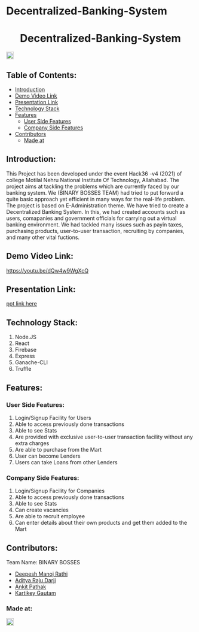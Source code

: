 # Decentralized-Banking-System

<h1 align="center">Decentralized-Banking-System</h1>
<p align="center">
</p>

<a href="https://hack36.com"> <img src="http://bit.ly/BuiltAtHack36" height=20px> </a>

## Table of Contents:

- [Introduction](#introduction)
- [Demo Video Link](#demo-video-link)
- [Presentation Link](#presentation-link)
- [Technology Stack](#technology-stack)
- [Features](#features)
  - [User Side Features](#user-side-features)
  - [Company Side Features](#company-side-features)
- [Contributors](#contributors)
  - [Made at](#made-at)

## Introduction:

This Project has been developed under the event Hack36 -v4 (2021) of college Motilal Nehru National Institute Of Technology, Allahabad. The project aims at tackling the problems which are currently faced by our banking system. We (BINARY BOSSES TEAM) had tried to put forward a quite basic approach yet efficient in many ways for the real-life problem. The project is based on E-Administration theme. We have tried to create a Decentralized Banking System. In this, we had created accounts such as users, comapanies and government officials for carrying out a virtual banking environment. We had tackled many issues such as payin taxes, purchasing products, user-to-user transaction, recruiting by companies, and many other vital fuctions.

## Demo Video Link:

<a href="https://youtu.be/dQw4w9WgXcQ">https://youtu.be/dQw4w9WgXcQ</a>

## Presentation Link:

<a href="https://docs.google.com/presentation/d/1NEbqpM6J6UkmHN_J6NsgOhKvDU6fkfnli4OIg1lh-pk/edit?usp=sharing"> ppt link here </a>

## Technology Stack:

1. Node.JS
2. React
3. Firebase
4. Express
5. Ganache-CLI
6. Truffle

## Features:

### User Side Features:

1. Login/Signup Facility for Users
2. Able to access previously done transactions
3. Able to see Stats
4. Are provided with exclusive user-to-user transaction facility without any extra charges
5. Are able to purchase from the Mart
6. User can become Lenders
7. Users can take Loans from other Lenders

### Company Side Features:

1. Login/Signup Facility for Companies
2. Able to access previously done transactions
3. Able to see Stats
4. Can create vacancies
5. Are able to recruit employee
6. Can enter details about their own products and get them added to the Mart

## Contributors:

Team Name: BINARY BOSSES

- [Deepesh Manoj Rathi](https://github.com/mrpirated)
- [Aditya Raju Darji](https://github.com/aditya-darji)
- [Ankit Pathak](https://github.com/ankitpathak6199)
- [Kartikey Gautam](https://github.com/kartikey-gautam14)

### Made at:

<a href="https://hack36.com"> <img src="http://bit.ly/BuiltAtHack36" height=20px> </a>
